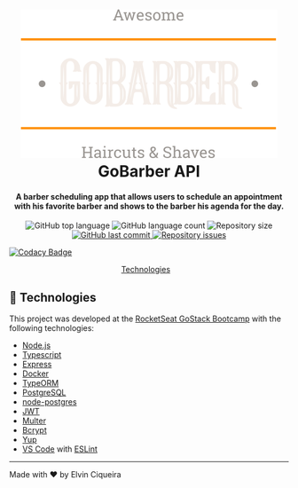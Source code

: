 <h1 align="center">
    <img alt="GoBarber API" src="./.github/logo.svg" />
    <br>
    GoBarber API
</h1>

<h4 align="center">
  A barber scheduling app that allows users to schedule an appointment with his favorite barber and shows to the barber his agenda for the day.
</h4>
<p align="center">

  <img alt="GitHub top language" src="https://img.shields.io/github/languages/top/elvinciqueira/api-gobarber">

  <img alt="GitHub language count" src="https://img.shields.io/github/languages/count/elvinciqueira/api-gobarber">


  <img alt="Repository size" src="https://img.shields.io/github/repo-size/elvinciqueira/api-gobarber.svg">
  <a href="https://github.com/elvinciqueira/api-gobarber/commits/master">
    <img alt="GitHub last commit" src="https://img.shields.io/github/last-commit/elvinciqueira/api-gobarber.svg">
  </a>

  <a href="https://github.com/elvinciqueira/api-gobarber/issues">
    <img alt="Repository issues" src="https://img.shields.io/github/issues/elvinciqueira/api-gobarber">
  </a>


</p>

   [![Codacy Badge](https://api.codacy.com/project/badge/Grade/25776c0db0184a04893082f8a388010e)](https://app.codacy.com/manual/elvinciqueira/api-gobarber?utm_source=github.com&utm_medium=referral&utm_content=elvinciqueira/api-gobarber&utm_campaign=Badge_Grade_Dashboard)


<p align="center">
  <a href="#rocket-technologies">Technologies</a>&nbsp;&nbsp;&nbsp;
</p>

## :rocket: Technologies



This project was developed at the [RocketSeat GoStack Bootcamp](https://rocketseat.com.br/bootcamp) with the following technologies:

-  [Node.js][nodejs]
-  [Typescript](https://www.typescriptlang.org/)
-  [Express](https://expressjs.com/)
-  [Docker](https://www.docker.com/docker-community)
-  [TypeORM](https://typeorm.io/#/)
-  [PostgreSQL](https://www.postgresql.org/)
-  [node-postgres](https://www.npmjs.com/package/pg)
-  [JWT](https://jwt.io/)
-  [Multer](https://github.com/expressjs/multer)
-  [Bcrypt](https://www.npmjs.com/package/bcrypt)
-  [Yup](https://www.npmjs.com/package/yup)
-  [VS Code][vc] with [ESLint][vceslint]

---
Made with ♥ by Elvin Ciqueira

[nodejs]: https://nodejs.org/
[yarn]: https://yarnpkg.com/
[vc]: https://code.visualstudio.com/
[vceditconfig]: https://marketplace.visualstudio.com/items?itemName=EditorConfig.EditorConfig
[vceslint]: https://marketplace.visualstudio.com/items?itemName=dbaeumer.vscode-eslint
